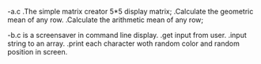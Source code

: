 -a.c
  .The simple matrix creator 5*5 display matrix;
  .Calculate the geometric mean of any row.
  .Calculate the arithmetic mean of any row;
  
-b.c
  is a screensaver in command line display.
    .get input from user.
    .input string to an array.
    .print each character woth random color and random position in screen.
